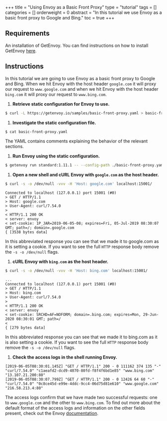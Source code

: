 +++
title = "Using Envoy as a Basic Front Proxy"
type = "tutorial"
tags = []
categories = []
orderweight = 0
abstract = "In this tutorial we use Envoy as a basic front proxy to Google and Bing."
toc = true
+++

## Requirements ##

An installation of GetEnvoy. You can find instructions on how to install GetEnvoy [here](/install/cli/binary).

## Instructions ##

In this tutorial we are going to use Envoy as a basic front proxy to Google and Bing. When we hit Envoy with the host header `google.com` it will proxy our request to `www.google.com` and when we hit Envoy with the host header `bing.com` it will proxy our request to `www.bing.com`.

1. **Retrieve static configuration for Envoy to use.**
```sh
$ curl -L https://getenvoy.io/samples/basic-front-proxy.yaml > basic-front-proxy.yaml
```

1. **Investigate the static configuration file.**
```sh
$ cat basic-front-proxy.yaml
```
The YAML contains comments explaining the behavior of the relevant sections.


1. **Run Envoy using the static configuration.**
```sh
$ getenvoy run standard:1.11.1 -- --config-path ./basic-front-proxy.yaml
```

1. **Open a new shell and cURL Envoy with `google.com` as the host header.**
```sh
$ curl -s -o /dev/null -vvv -H 'Host: google.com' localhost:15001/
```
```sh-output
Connected to localhost (127.0.0.1) port 15001 (#0)
> GET / HTTP/1.1
> Host: google.com
> User-Agent: curl/7.54.0
>
< HTTP/1.1 200 OK
< server: envoy
< set-cookie: 1P_JAR=2019-06-05-08; expires=Fri, 05-Jul-2019 08:30:07 GMT; path=/; domain=.google.com
{ [3538 bytes data]
```
In this abbreviated response you can see that we made it to google.com as it is setting a cookie. If you want to see the full `HTTP` response body remove the `-s -o /dev/null` flags.

1. **cURL Envoy with `bing.com` as the host header.**
```sh
$ curl -s -o /dev/null -vvv -H 'Host: bing.com' localhost:15001/
```
```sh-output
...
Connected to localhost (127.0.0.1) port 15001 (#0)
> GET / HTTP/1.1
> Host: bing.com
> User-Agent: curl/7.54.0
>
< HTTP/1.1 200 OK
< server: envoy
< set-cookie: SRCHD=AF=NOFORM; domain=.bing.com; expires=Mon, 29-Jun-2020 08:30:01 GMT; path=/
<
{ [279 bytes data]
```
In this abbreviated response you can see that we made it to bing.com as it is also setting a cookie. If you want to see the full `HTTP` response body remove the `-s -o /dev/null` flags.

1. **Check the access logs in the shell running Envoy.**
```sh-output
[2019-06-05T08:30:01.145Z] "GET / HTTP/1.1" 200 - 0 111162 374 135 "-" "curl/7.54.0" "c1aeafd2-dcd9-4070-80fd-f8f4f6bd1e85" "www.bing.com" "13.107.21.200:80"
[2019-06-05T08:30:07.799Z] "GET / HTTP/1.1" 200 - 0 12426 64 60 "-" "curl/7.54.0" "0c8ce45d-e99e-4ddc-9cc4-06d75d81e610" "www.google.com" "216.58.213.4:80"
```
The access logs confirm that we have made two successful requests: one to `www.google.com` and the other to `www.bing.com`. To find out more about the default format of the access logs and information on the other fields present, check out the Envoy [documentation](https://www.envoyproxy.io/docs/envoy/latest/configuration/access_log#default-format-string).
